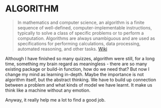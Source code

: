 # ALGORITHM
> In mathematics and computer science, an algorithm is a finite sequence of well-defined, computer-implementable instructions, typically to solve a class of specific problems or to perform a computation. Algorithms are always unambiguous and are used as specifications for performing calculations, data processing, automated reasoning, and other tasks. [Wiki][1]  

Although I have finished so many quizzes, algorithm were still, for a long time, something my brain regard as meaningless - there are so many existing package or build-in function, how do we need that? But now I change my mind as learning in-depth. Maybe the importance is not algorithm itself, but the abstract thinking. We have to build up connection between a problem and what kinds of model we have learnt. It make us think like a machine without any emotion.  
  
Anyway, it really help me a lot to find a good job.

[1]: https://en.wikipedia.org/wiki/Algorithm
